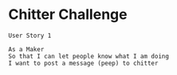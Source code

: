 # Chitter Challenge



```
User Story 1

As a Maker
So that I can let people know what I am doing  
I want to post a message (peep) to chitter
